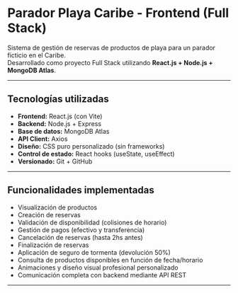 # Parador Playa Caribe - Frontend (Full Stack)

Sistema de gestión de reservas de productos de playa para un parador ficticio en el Caribe.  
Desarrollado como proyecto Full Stack utilizando **React.js + Node.js + MongoDB Atlas**.

---

## Tecnologías utilizadas

- **Frontend:** React.js (con Vite)
- **Backend:** Node.js + Express
- **Base de datos:** MongoDB Atlas
- **API Client:** Axios
- **Diseño:** CSS puro personalizado (sin frameworks)
- **Control de estado:** React hooks (useState, useEffect)
- **Versionado:** Git + GitHub

---

## Funcionalidades implementadas

- Visualización de productos
- Creación de reservas
- Validación de disponibilidad (colisiones de horario)
- Gestión de pagos (efectivo y transferencia)
- Cancelación de reservas (hasta 2hs antes)
- Finalización de reservas
- Aplicación de seguro de tormenta (devolución 50%)
- Consulta de productos disponibles en función de fecha/horario
- Animaciones y diseño visual profesional personalizado
- Comunicación completa con backend mediante API REST

---